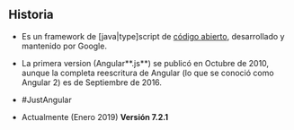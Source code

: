## Historia

- Es un framework de [java|type]script de [código abierto](https://github.com/angular/angular), desarrollado y mantenido por Google.

- La primera version (Angular**.js**) se publicó en Octubre de 2010, aunque la completa reescritura de Angular (lo que se conoció como Angular 2) es de Septiembre de 2016.

- #JustAngular

- Actualmente (Enero 2019) **Versión 7.2.1**


